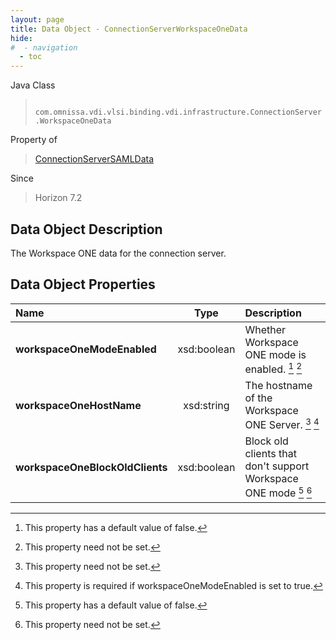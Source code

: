 ```yaml
---
layout: page
title: Data Object - ConnectionServerWorkspaceOneData
hide:
#  - navigation
  - toc
---
```






Java Class
> ` com.omnissa.vdi.vlsi.binding.vdi.infrastructure.ConnectionServer.WorkspaceOneData`

Property of
> [ConnectionServerSAMLData](vdi.infrastructure.ConnectionServer.SAMLData.md#field_detail)

Since
> Horizon 7.2


## Data Object Description

The Workspace ONE data for the connection server.

## Data Object Properties

 Name | Type | Description
:---|:---:|:---
**workspaceOneModeEnabled**|  xsd:boolean|  Whether Workspace ONE mode is enabled. [^5] [^1]
**workspaceOneHostName**|  xsd:string|  The hostname of the Workspace ONE Server. [^1] [^256]
**workspaceOneBlockOldClients**|  xsd:boolean|  Block old clients that don't support Workspace ONE mode [^5] [^1]


 


[^1]: This property need not be set.
[^5]: This property has a default value of false.
[^256]: This property is required if workspaceOneModeEnabled is set to true.